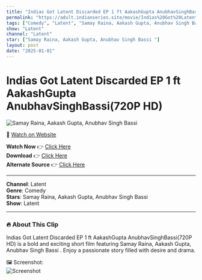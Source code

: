 ```yaml
---
title: "Indias Got Latent Discarded EP 1 ft AakashGupta AnubhavSinghBassi(720P HD)"
permalink: "https://adult.indianseries.site/movie/Indias%20Got%20Latent%20Discarded%20EP%201%20ft%20AakashGupta%20AnubhavSinghBassi(720P%20HD)"
tags: ["Comedy", "Latent", "Samay Raina, Aakash Gupta, Anubhav Singh Bassi "]
show: "Latent"
channel: "Latent"
star: ["Samay Raina, Aakash Gupta, Anubhav Singh Bassi "]
layout: post
date: "2025-01-01"
---
```


# Indias Got Latent Discarded EP 1 ft AakashGupta AnubhavSinghBassi(720P HD)

![Samay Raina, Aakash Gupta, Anubhav Singh Bassi ](https://img.lulucdn.com/4cahwxaf89g4_xt.jpg)

🔗 [Watch on Website](https://adult.indianseries.site/movie/Indias%20Got%20Latent%20Discarded%20EP%201%20ft%20AakashGupta%20AnubhavSinghBassi(720P%20HD))

**Watch Now** 👉 [Click Here](https://adult.indianseries.site/movie/Indias%20Got%20Latent%20Discarded%20EP%201%20ft%20AakashGupta%20AnubhavSinghBassi(720P%20HD))  
**Download** 👉 [Click Here](https://adult.indianseries.site/movie/Indias%20Got%20Latent%20Discarded%20EP%201%20ft%20AakashGupta%20AnubhavSinghBassi(720P%20HD))  
**Alternate Source** 👉 [Click Here](https://adult.indianseries.site/movie/Indias%20Got%20Latent%20Discarded%20EP%201%20ft%20AakashGupta%20AnubhavSinghBassi(720P%20HD))

---

**Channel**: Latent  
**Genre**: Comedy  
**Stars**: Samay Raina, Aakash Gupta, Anubhav Singh Bassi   
**Show**: Latent

---

### 🔥 About This Clip

Indias Got Latent Discarded EP 1 ft AakashGupta AnubhavSinghBassi(720P HD) is a bold and exciting short film featuring Samay Raina, Aakash Gupta, Anubhav Singh Bassi . Enjoy a passionate story filled with desire and drama.
 
🖼️ Screenshot:  
![Screenshot](https://img.lulucdn.com/4cahwxaf89g4_xt.jpg)
